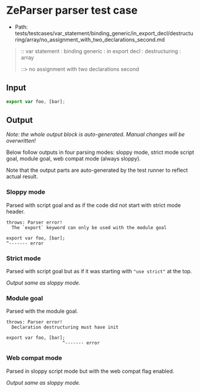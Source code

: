 # ZeParser parser test case

- Path: tests/testcases/var_statement/binding_generic/in_export_decl/destructuring/array/no_assignment_with_two_declarations_second.md

> :: var statement : binding generic : in export decl : destructuring : array
>
> ::> no assignment with two declarations second

## Input


`````js
export var foo, [bar];
`````

## Output

_Note: the whole output block is auto-generated. Manual changes will be overwritten!_

Below follow outputs in four parsing modes: sloppy mode, strict mode script goal, module goal, web compat mode (always sloppy).

Note that the output parts are auto-generated by the test runner to reflect actual result.

### Sloppy mode

Parsed with script goal and as if the code did not start with strict mode header.

`````
throws: Parser error!
  The `export` keyword can only be used with the module goal

export var foo, [bar];
^------- error
`````

### Strict mode

Parsed with script goal but as if it was starting with `"use strict"` at the top.

_Output same as sloppy mode._

### Module goal

Parsed with the module goal.

`````
throws: Parser error!
  Declaration destructuring must have init

export var foo, [bar];
                     ^------- error
`````


### Web compat mode

Parsed in sloppy script mode but with the web compat flag enabled.

_Output same as sloppy mode._
